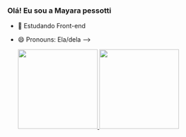 ### Olá! Eu sou a Mayara pessotti

- 🔭 Estudando Front-end
- 😄 Pronouns: Ela/dela
-->

  <div>
  <a href="https://github.com/Maypessotti">
  <img height="180em" src="https://github-readme-stats.vercel.app/api?username=Maypessotti&show_icons=true&theme=tokyonight&include_all_commits=true&count_private=true"/>
  <img height="180em" src="https://github-readme-stats.vercel.app/api/top-langs/?username=Maypessotti&layout=compact&langs_count=16&theme=tokyonight"/>
</div>


  
